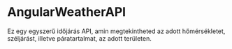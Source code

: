 # AngularWeatherAPI

Ez egy egyszerű időjárás API, amin megtekintheted az adott hőmérsékletet, széljárást, illetve páratartalmat, az adott területen.
